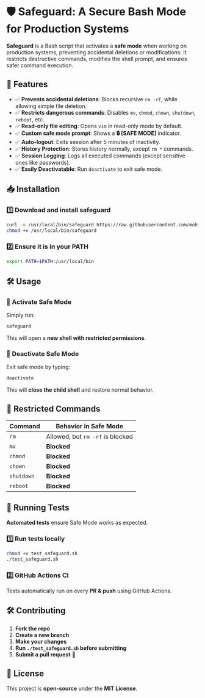 # 🛡 Safeguard: A Secure Bash Mode for Production Systems

**Safeguard** is a Bash script that activates a **safe mode** when working on production systems, preventing accidental deletions or modifications. It restricts destructive commands, modifies the shell prompt, and ensures safer command execution.

## 🚀 Features

- ✅ **Prevents accidental deletions**: Blocks recursive `rm -rf`, while allowing simple file deletion.
- ✅ **Restricts dangerous commands**: Disables `mv`, `chmod`, `chown`, `shutdown`, `reboot`, etc.
- ✅ **Read-only file editing**: Opens `vim` in read-only mode by default.
- ✅ **Custom safe mode prompt**: Shows a **🔒 [SAFE MODE]** indicator.
- ✅ **Auto-logout**: Exits session after 5 minutes of inactivity.
- ✅ **History Protection**: Stores history normally, except `rm *` commands.
- ✅ **Session Logging**: Logs all executed commands (except sensitive ones like passwords).
- ✅ **Easily Deactivatable**: Run `deactivate` to exit safe mode.

## 📥 Installation

### 1️⃣ Download and install safeguard  
```bash
curl -o /usr/local/bin/safeguard https://raw.githubusercontent.com/mohitanand001/safeguard/main/safeguard
chmod +x /usr/local/bin/safeguard
```

### 2️⃣ Ensure it is in your PATH  
```bash
export PATH=$PATH:/usr/local/bin
```

## 🛠 Usage

### 🔹 Activate Safe Mode
Simply run:
```bash
safeguard
```
This will open a **new shell with restricted permissions**.

### 🔹 Deactivate Safe Mode
Exit safe mode by typing:
```bash
deactivate
```
This will **close the child shell** and restore normal behavior.

## 🚦 Restricted Commands

| Command  | Behavior in Safe Mode |
|----------|-----------------------|
| `rm`     | Allowed, but `rm -rf` is blocked |
| `mv`     | **Blocked** |
| `chmod`  | **Blocked** |
| `chown`  | **Blocked** |
| `shutdown` | **Blocked** |
| `reboot` | **Blocked** |

## 🧪 Running Tests

**Automated tests** ensure Safe Mode works as expected.

### 1️⃣ Run tests locally  
```bash
chmod +x test_safeguard.sh
./test_safeguard.sh
```

### 2️⃣ GitHub Actions CI  
Tests automatically run on every **PR & push** using GitHub Actions.

## 🛠️ Contributing

1. **Fork the repo**
2. **Create a new branch**
3. **Make your changes**
4. **Run `./test_safeguard.sh` before submitting**
5. **Submit a pull request** 🎉  

## 📜 License

This project is **open-source** under the **MIT License**.
